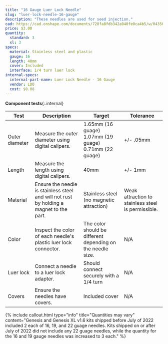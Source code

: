 ```yaml
---
title: "16 Gauge Luer Lock Needle"
slug: "luer-lock-needle-16-gauge"
description: "These needles are used for seed injection."
cad: https://cad.onshape.com/documents/728fa8fdb342a040fe0ca4b5/w/0435033a7c78b02e71d0f721/e/f1ae8443168fa01eee8f9dd1?configuration=List_gJjaHH4IIbhXvQ%3DDefault&renderMode=0&uiState=6255de7046b4a5023f0b22ce
price: $3.00
quantity:
  standard: 3
  xl: 3
specs:
  material: Stainless steel and plastic
  gauge: 16
  length: 40mm
  cover: Included
  interface: 1/4 turn luer lock
internal-specs:
  internal-part-name: Luer Lock Needle - 16 Gauge
  vendor: LDO
  cost: $0.08
---
```


**Component tests**{:.internal}

|Test         |Description  |Target       |Tolerance    |
|-------------|-------------|-------------|-------------|
|Outer diameter|Measure the outer diameter using digital calipers.|1.65mm (16 guage)<br>1.07mm (19 guage)<br>0.71mm (22 guage)|+/- .05mm
|Length       |Measure the length using digital calipers.|40mm|+/- 1mm
|Material     |Ensure the needle is stainless steel and will not rust by holding a magnet to the part.|Stainless steel (no magnetic attraction)|Weak attraction to stainless steel is permissible.
|Color        |Inspect the color of each needle's plastic luer lock connector.|The color should be different depending on the needle size.|N/A
|Luer lock    |Connect a needle to a luer lock adapter.|Should connect securely with a 1/4 turn|N/A
|Covers       |Ensure the needles have covers.|Included cover|N/A

{%
include callout.html
type="info"
title="Quantities may vary"
content="Genesis and Genesis XL v1.6 kits shipped before July of 2022 included 2 each of 16, 19, and 22 guage needles. Kits shipped on or after July of 2022 did not include any 22 guage needles, while the quantity for the 16 and 19 gauge needles was increased to 3 each."
%}